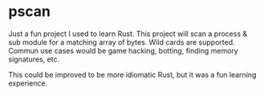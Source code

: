 # pscan
Just a fun project I used to learn Rust. This project will scan a process & sub module for a matching array of bytes. Wild cards are supported. Commun use cases would be game hacking, botting, finding memory signatures, etc.

This could be improved to be more idiomatic Rust, but it was a fun learning experience.

